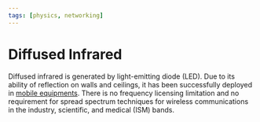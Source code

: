 ```yaml
---
tags: [physics, networking]
---
```


# Diffused Infrared

Diffused infrared is generated by light-emitting diode (LED). Due to its ability
of reflection on walls and ceilings, it has been successfully deployed in
[mobile equipments](202303292147.md). There is no frequency licensing limitation
and no requirement for spread spectrum techniques for wireless communications in
the industry, scientific, and medical (ISM) bands.
